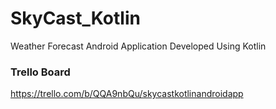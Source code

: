 # SkyCast_Kotlin
Weather Forecast Android Application Developed Using Kotlin

### Trello Board
https://trello.com/b/QQA9nbQu/skycastkotlinandroidapp
